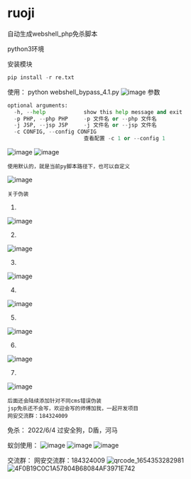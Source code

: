 # ruoji

自动生成webshell_php免杀脚本

python3环境

安装模块

```python
pip install -r re.txt
```

使用：
python webshell_bypass_4.1.py
![image](https://user-images.githubusercontent.com/79234113/171996206-52045242-e21f-4463-9ffe-ca9318667658.png)
参数

```python
optional arguments:
  -h, --help            show this help message and exit
  -p PHP, --php PHP     -p 文件名 or --php 文件名
  -j JSP, --jsp JSP     -j 文件名 or --jsp 文件名
  -c CONFIG, --config CONFIG
                        查看配置 -c 1 or --config 1
```

 ![image](https://user-images.githubusercontent.com/79234113/171996281-fd40e3b4-fd4b-4572-87e1-9460d59ad2f4.png)
![image](https://user-images.githubusercontent.com/79234113/171996323-430853ef-bb7a-494b-b3a1-fe6a1a4aeb9d.png)

```
使用默认的，就是当前py脚本路径下，也可以自定义
```

![image](https://user-images.githubusercontent.com/79234113/171996340-5e8f86fc-5816-4a7a-829a-e6f23660fda2.png)

```
关于伪装
```

1.
![image](https://user-images.githubusercontent.com/79234113/171996466-95b63d3b-f40e-4c71-a615-b76ccf87d25f.png)

2.
![image](https://user-images.githubusercontent.com/79234113/171996472-9204ddf7-ca87-435a-9a7b-671307c3011d.png)

3.
![image](https://user-images.githubusercontent.com/79234113/171996475-bbbca0e7-f822-4977-b7bb-78ed47a63cec.png)

4.
![image](https://user-images.githubusercontent.com/79234113/171996485-eeeff904-637c-482b-8492-c8a1f490a046.png)

5.
![image](https://user-images.githubusercontent.com/79234113/171996490-fe556bef-7975-4c75-a33a-41eabf4253fd.png)

6.
![image](https://user-images.githubusercontent.com/79234113/171996496-5f812b80-573b-4bef-acca-3789d9adaecb.png)

7.
![image](https://user-images.githubusercontent.com/79234113/171996504-46c5c204-91a9-4f48-8c00-57e3180b7164.png)


```
后面还会陆续添加针对不同cms错误伪装
jsp免杀还不会写，欢迎会写的师傅加我，一起开发项目
网安交流群：184324009
```
免杀：
2022/6/4
过安全狗，D盾，河马

蚁剑使用：
![image](https://user-images.githubusercontent.com/79234113/171996878-0fadd6be-a4dd-4af3-b577-93787f946969.png)
![image](https://user-images.githubusercontent.com/79234113/171996880-23a10823-ae93-40f2-9139-ee4cf54ca990.png)
![image](https://user-images.githubusercontent.com/79234113/171996918-5759f5c3-4523-4c64-bf7e-b5032b72f464.png)

交流群：
网安交流群：184324009
![qrcode_1654353282981](https://user-images.githubusercontent.com/79234113/172007103-1ceedec8-23e6-4115-a955-f96647e078eb.jpg)
![4F0B19C0C1A57804B68084AF3971E742](https://user-images.githubusercontent.com/79234113/172007111-364cd9a1-2daf-4b5b-96c4-0296186e02f4.png)


